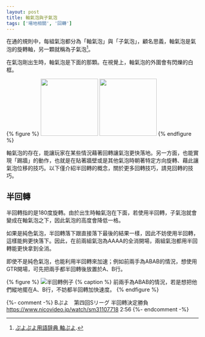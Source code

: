 ```yaml
---
layout: post
title: 軸氣泡與子氣泡
tags: ['場地相關', '回轉']
---
```


在通的規則中，每組氣泡都分為「軸氣泡」與「子氣泡」，顧名思義，軸氣泡是氣泡的旋轉軸，另一顆就稱為子氣泡[^1]。

在氣泡剛出生時，軸氣泡是下面的那顆。在視覺上，軸氣泡的外圍會有閃爍的白框。

{% figure %}
<img src="https://i.imgur.com/WFbpiZq.gif" width="150">
<img src="https://i.imgur.com/kqiUL0s.gif" width="150">
{% endfigure %}

軸氣泡的存在，能讓玩家在某些情況藉著回轉讓氣泡更快落地。另一方面，也能實現「踢牆」的動作，也就是在貼著牆壁或是其他氣泡時朝著特定方向旋轉、藉此讓氣泡位移的技巧。以下僅介紹半回轉的概念，關於更多回轉技巧，請見回轉的技巧。

## 半回轉

半回轉指的是180度旋轉。由於出生時軸氣泡在下面，若使用半回轉，子氣泡就會變成在軸氣泡之下，因此氣泡的高度會降低一格。

如果是純色氣泡，半回轉落下跟直接落下最後的結果一樣，因此不妨使用半回轉，這樣能夠更快落下。因此，在前兩組氣泡為AAAA的全消開場，兩組氣泡都用半回轉能更快拿到全消。

即使不是純色氣泡，也能利用半回轉來加速；例如前兩手為ABAB的情況，想使用GTR開場，可先把兩手都半回轉後放置於A、B行。

{% figure %}
  ![半回轉例子](https://i.imgur.com/0KNrVIX.png)
{% caption %}
  前兩手為ABAB的情況，若是想把他們縱地擺在A、B行，不妨都半回轉加快速度。
{% endfigure %}

{%- comment -%}
Bぷよ　第四回Sリーグ  半回轉決定勝負
https://www.nicovideo.jp/watch/sm31107718
2:56
{%- endcomment -%}

[^1]: [ぷよぷよ用語辞典 軸ぷよ](https://www26.atwiki.jp/puyowords/pages/307.html).
[^2]: [ぷよぷよ通　まわし、画面外操作完全攻略](https://puyo-camp.jp/posts/65520).
